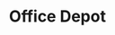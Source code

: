 ---
title: "Office Depot"
url: /kansas-city/office-depot-north-evanston-avenue/
shop: office supplies
---